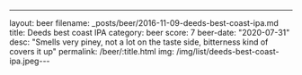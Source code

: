 ---
layout: beer
filename: _posts/beer/2016-11-09-deeds-best-coast-ipa.md
title: Deeds best coast IPA
category: beer
score: 7
beer-date: "2020-07-31"
desc: "Smells very piney, not a lot on the taste side, bitterness kind of covers it up"
permalink: /beer/:title.html
img: /img/list/deeds-best-coast-ipa.jpeg---

